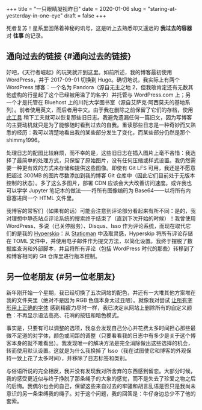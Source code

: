 +++
title = "一只眼睛凝视昨日"
date = 2020-01-06
slug = "staring-at-yesterday-in-one-eye"
draft = false
+++

死者复苏！星系里回荡着神秘的讯号，这是听上去熟悉却又遥远的 **我过去的容器** 对 **往事** 的记录。


## 通向过去的链接 {#通向过去的链接}

好吧，《天行者崛起》的玩笑就开到这里。如前所述，我的博客最初使用 WordPress，并于 2017-09-01 切换到 Hugo。确切地说，我实际上有两个 WordPress 博客：一个名为 Pandora（源自无主之地 2，但我敢肯定还有无数其他虚构的行星起了这个已经被用滥了的名字）并托管与 WordPress.com 上；另一个才是托管在 Bluehost 上的川陀大学图书室（源自艾萨克·阿西莫夫的基地系列）。前者使用英文，而后者用中文。由于我在删除之前保留了它们的存档，使用 [此工具](https://github.com/SchumacherFM/wordpress-to-hugo-exporter) 稍下工夫就可以恢复那些旧日志。我避免遗漏任何一篇旧文，因为写博客的主要动机就只是为了能够随时看到过去的自我。重读那些日志是一种奇妙而又熟悉的经历：我可以清楚地看出我的某些部分发生了变化，而某些部分仍然是那个 shimmy1996。

处理日志的配图比较麻烦，而不幸的是，这些旧日志在插入图片上毫不吝惜：我选择了最简单的处理方式，只保留了原始图片，没有任何压缩或样式设置。我仍然需要一种更有效的方式来存储和提供这些图像。即使有 Git LFS 可用，我还是不愿意把超过 300MB 的图片尽数添加到我的博客 Git 仓库中（因此它们目前处于无版本控制的状态）。多了这么多图片，部署 CDN 应该会大大改善访问速度。或许我也可以学学 Jupyter 笔记本的做法——将所有图像编码为 Base64——以将所有内容塞进同一个 HTML 文件里。

我博客的常客们（如果有的话）可能会注意到评论部分看起来有所不同：是的，我对理想中静态站点评论系统的搜索终于结束了（直到下次开始的时候）！我曾使用 WordPress、多说（已关停服务）、Disqus、Isso 作为评论系统，而现在取代它们的是我的 [Hyperskip](https://git.shimmy1996.com/shimmy1996/hugo-hyperskip)：从 [Staticman](https://staticman.net/) 中汲取灵感，Hyperskip 将所有评论存储在 TOML 文件中，并使用电子邮件作为提交方法，以简化设置。我终于摆脱了数据库查询和外部脚本，并且将所有评论（包括 WordPress 时代的那些）转移到了和博客相同的 Git 仓库里进行版本控制。


## 另一位老朋友 {#另一位老朋友}

新年刚开始一个星期，我已经切换了五次网站的配色，并还有一大堆其他方案堆在我的文件夹里（绝对不是因为 RGB 色值本身太过丑陋）。就像我对尝试 [让所有字形用上正确的字体](/zh/posts/2019-12-01-fun-with-fonts-on-the-web/) 感到精疲力尽时一样，我已决定从网站上删除所有的自定义颜色：不再显示语法高亮、花哨的按钮和暗色模式。

事实是，只要有可以调整的选项，我总会发现自己分心并花费太多时间担心那些最微不足道的对字体，颜色或间距的调整（只要看看我的日志中有多少是关于这个博客本身的就不难看出）。我发现唯一的解决方法是完全消除做出这些选择的机会，转而使用默认设置。这就是为什么我换掉了 Isso（我在试图使它和博客的外观保持一致上花了太多时间），并移除了日志标签和类别。

与俗语所说的完全相反，我并没有发现我对所舍弃的东西感到留恋。大部分时候，我的感受更近似与终于挣脱了那条绳子的大象的感觉，而不是失去了珍爱之物之后的后悔。我偶尔也会问自己，保留这些来自过去的牢骚和胡言乱语是否只是我尚未意识的另一条束缚我的绳子。对于这个问题，我的回答是：牛仔身边总少不了他的套索。
